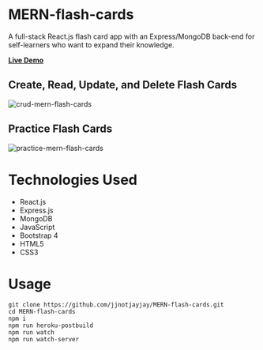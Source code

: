 # MERN-flash-cards
A full-stack React.js flash card app with an Express/MongoDB back-end for self-learners who want to expand their knowledge.

**[Live Demo](https://jjnotjayjay-mern-flash-cards.herokuapp.com/)**

## Create, Read, Update, and Delete Flash Cards
![crud-mern-flash-cards](https://user-images.githubusercontent.com/39274776/47969798-a15c4c00-e031-11e8-810b-ecd48b1e9da9.gif)

## Practice Flash Cards
![practice-mern-flash-cards](https://user-images.githubusercontent.com/39274776/47969801-a4573c80-e031-11e8-8b6b-0acc2757269c.gif)

# Technologies Used
* React.js
* Express.js
* MongoDB
* JavaScript
* Bootstrap 4
* HTML5
* CSS3

# Usage
```
git clone https://github.com/jjnotjayjay/MERN-flash-cards.git
cd MERN-flash-cards
npm i
npm run heroku-postbuild
npm run watch
npm run watch-server
```
